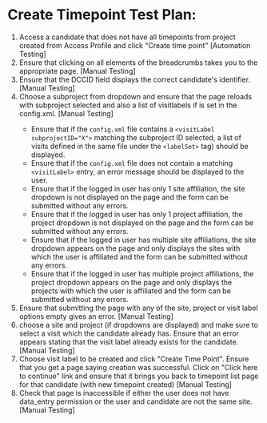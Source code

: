 # Create Timepoint Test Plan:

1. Access a candidate that does not have all timepoints from project created
from Access Profile and click "Create time point"
  [Automation Testing]
2. Ensure that clicking on all elements of the breadcrumbs takes you to the 
appropriate page.
  [Manual Testing]
3. Ensure that the DCCID field displays the correct candidate's identifier.
  [Manual Testing]
4. Choose a subproject from dropdown and ensure that the page reloads with 
subproject selected and also a list of visitlabels if <labelSet> is set in the config.xml.
  [Manual Testing]
   - Ensure that if the `config.xml` file contains a `<visitLabel subprojectID="X">` 
   matching the subproject ID selected, a list of visits defined in the same file 
   under the `<labelSet>` tag) should be displayed.
   - Ensure that if the `config.xml` file does not contain a matching `<visitLabel>` entry, an 
   error message should be displayed to the user. 
   - Ensure that if the logged in user has only 1 site affiliation, the site dropdown
   is not displayed on the page and the form can be submitted without any errors.
   - Ensure that if the logged in user has only 1 project affiliation, the project 
   dropdown is not displayed on the page and the form can be submitted without any 
   errors.
   - Ensure that if the logged in user has multiple site affiliations, the site 
   dropdown appears on the page and only displays the sites with which the user is 
   affiliated and the form can be submitted without any errors.
   - Ensure that if the logged in user has multiple project affiliations, the project 
   dropdown appears on the page and only displays the projects with which the user is 
   affiliated and the form can be submitted without any errors.
5. Ensure that submitting the page with any of the site, project or visit label 
options empty gives an error.
  [Manual Testing]
6. choose a site and project (if dropdowns are displayed) and make sure to select a 
visit which the candidate already has. Ensure that an error appears stating that the 
visit label already exists for the candidate.
  [Manual Testing]
7. Choose visit label to be created and click "Create Time Point".
Ensure that you get a page saying creation was successful.
Click on "Click here to continue" link and ensure that it brings you back
to timepoint list page for that candidate (with new timepoint created)
  [Manual Testing]
8. Check that page is inaccessible if either the user does not have data_entry
permission or the user and candidate are not the same site.
  [Manual Testing]
